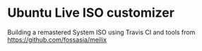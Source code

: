 # Ubuntu Live ISO customizer

Building a remastered System ISO using Travis CI and tools from https://github.com/fossasia/meilix
